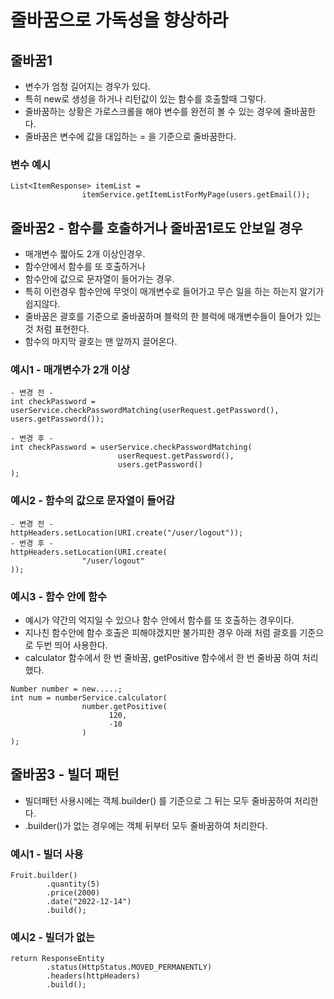 # 줄바꿈으로 가독성을 향상하라

## 줄바꿈1
* 변수가 엄청 길어지는 경우가 있다.
* 특히 new로 생성을 하거나 리턴값이 있는 함수를 호출할때 그렇다.
* 줄바꿈하는 상황은 가로스크롤을 해야 변수를 완전히 볼 수 있는 경우에 줄바꿈한다.
* 줄바꿈은 변수에 값을 대입하는 = 을 기준으로 줄바꿈한다.

### 변수 예시
```
List<ItemResponse> itemList =
                itemService.getItemListForMyPage(users.getEmail());
```

## 줄바꿈2 - 함수를 호출하거나 줄바꿈1로도 안보일 경우
* 매개변수 짧아도 2개 이상인경우.
* 함수안에서 함수를 또 호출하거나
* 함수안에 값으로 문자열이 들어가는 경우.
* 특히 이런경우 함수안에 무엇이 매개변수로 들어가고 무슨 일을 하는 하는지 알기가 쉽지않다.
* 줄바꿈은 괄호를 기준으로 줄바꿈하며 블럭의 한 블럭에 매개변수들이 들어가 있는것 처럼 표현한다.
* 함수의 마지막 괄호는 맨 앞까지 끌어온다.

### 예시1 - 매개변수가 2개 이상
```
- 변경 전 - 
int checkPassword = userService.checkPasswordMatching(userRequest.getPassword(), users.getPassword());

- 변경 후 -
int checkPassword = userService.checkPasswordMatching(
                        userRequest.getPassword(),
                        users.getPassword()
);
```

### 예시2 - 함수의 값으로 문자열이 들어감
```
- 변경 전 -
httpHeaders.setLocation(URI.create("/user/logout"));
- 변경 후 -
httpHeaders.setLocation(URI.create(
                "/user/logout"
));
```

### 예시3 - 함수 안에 함수
* 예시가 약간의 억지일 수 있으나 함수 안에서 함수를 또 호출하는 경우이다.
* 지나친 함수안에 함수 호출은 피해야겠지만 불가피한 경우 아래 처럼 괄호를 기준으로 두번 띄어 사용한다.
* calculator 함수에서 한 번 줄바꿈, getPositive 함수에서 한 번 줄바꿈 하여 처리했다.
```
Number number = new.....;
int num = numberService.calculator(
                number.getPositive(
                      120,
                      -10
                )
);
```

## 줄바꿈3 - 빌더 패턴
* 빌더패턴 사용시에는 객체.builder() 를 기준으로 그 뒤는 모두 줄바꿈하여 처리한다.
* .builder()가 없는 경우에는 객체 뒤부터 모두 줄바꿈하여 처리한다.

### 예시1 - 빌더 사용
```
Fruit.builder()
        .quantity(5)
        .price(2000)
        .date("2022-12-14")
        .build();
```
### 예시2 - 빌더가 없는 
```
return ResponseEntity
        .status(HttpStatus.MOVED_PERMANENTLY)
        .headers(httpHeaders)
        .build();
```
